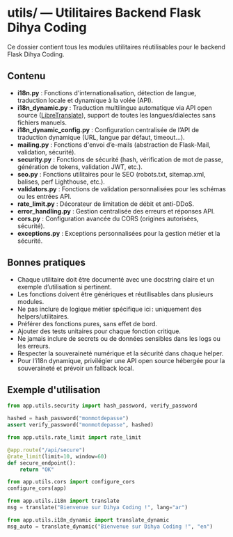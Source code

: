 # utils/ — Utilitaires Backend Flask Dihya Coding

Ce dossier contient tous les modules utilitaires réutilisables pour le backend Flask Dihya Coding.

## Contenu

- **i18n.py** : Fonctions d'internationalisation, détection de langue, traduction locale et dynamique à la volée (API).
- **i18n_dynamic.py** : Traduction multilingue automatique via API open source ([LibreTranslate](https://libretranslate.com/)), support de toutes les langues/dialectes sans fichiers manuels.
- **i18n_dynamic_config.py** : Configuration centralisée de l’API de traduction dynamique (URL, langue par défaut, timeout…).
- **mailing.py** : Fonctions d'envoi d’e-mails (abstraction de Flask-Mail, validation, sécurité).
- **security.py** : Fonctions de sécurité (hash, vérification de mot de passe, génération de tokens, validation JWT, etc.).
- **seo.py** : Fonctions utilitaires pour le SEO (robots.txt, sitemap.xml, balises, perf Lighthouse, etc.).
- **validators.py** : Fonctions de validation personnalisées pour les schémas ou les entrées API.
- **rate_limit.py** : Décorateur de limitation de débit et anti-DDoS.
- **error_handling.py** : Gestion centralisée des erreurs et réponses API.
- **cors.py** : Configuration avancée du CORS (origines autorisées, sécurité).
- **exceptions.py** : Exceptions personnalisées pour la gestion métier et la sécurité.

## Bonnes pratiques

- Chaque utilitaire doit être documenté avec une docstring claire et un exemple d’utilisation si pertinent.
- Les fonctions doivent être génériques et réutilisables dans plusieurs modules.
- Ne pas inclure de logique métier spécifique ici : uniquement des helpers/utilitaires.
- Préférer des fonctions pures, sans effet de bord.
- Ajouter des tests unitaires pour chaque fonction critique.
- Ne jamais inclure de secrets ou de données sensibles dans les logs ou les erreurs.
- Respecter la souveraineté numérique et la sécurité dans chaque helper.
- Pour l’i18n dynamique, privilégier une API open source hébergée pour la souveraineté et prévoir un fallback local.

## Exemple d'utilisation

```python
from app.utils.security import hash_password, verify_password

hashed = hash_password("monmotdepasse")
assert verify_password("monmotdepasse", hashed)

from app.utils.rate_limit import rate_limit

@app.route("/api/secure")
@rate_limit(limit=10, window=60)
def secure_endpoint():
    return "OK"

from app.utils.cors import configure_cors
configure_cors(app)

from app.utils.i18n import translate
msg = translate("Bienvenue sur Dihya Coding !", lang="ar")

from app.utils.i18n_dynamic import translate_dynamic
msg_auto = translate_dynamic("Bienvenue sur Dihya Coding !", "en")